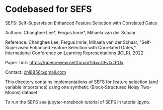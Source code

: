 # Codebased for SEFS

SEFS: Self-Supervision Enhanced Feature Selection with Correlated Gates 

Authors: Changhee Lee*, Fergus Imrie*, Mihaela van der Schaar

Reference: Changhee Lee, Fergus Imrie, Mihaela van der Schaar, 
"Self-Supervised Enhanced Feature Selection with Correlated Gates," 
International Conference on Learning Representations (ICLR), 2022.
 
Paper Link: https://openreview.net/forum?id=oDFvtxzPOx

Contact: chl8856@gmail.com

This directory contains implementations of SEFS for feature selection (and variable importance)
using one synthetic (Block-Structured Noisy Two-Moons) dataset.

To run the SEFS see jupyter-notebook tutorial of SEFS in tutorial.ipynb.
